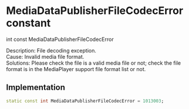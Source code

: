 


# MediaDataPublisherFileCodecError constant







int const MediaDataPublisherFileCodecError
  




<p>Description: File decoding exception. <br>Cause: Invalid media file format. <br>Solutions: Please check the file is a valid media file or not; check the file format is in the MediaPlayer support file format list or not.</p>



## Implementation

```dart
static const int MediaDataPublisherFileCodecError = 1013003;
```







